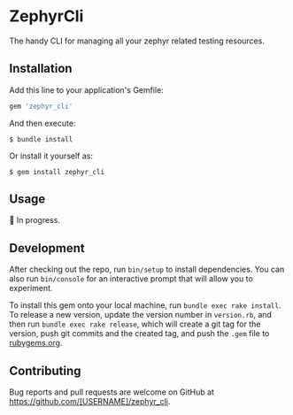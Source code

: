# ZephyrCli

The handy CLI for managing all your zephyr related testing resources.

## Installation

Add this line to your application's Gemfile:

```ruby
gem 'zephyr_cli'
```

And then execute:

    $ bundle install

Or install it yourself as:

    $ gem install zephyr_cli

## Usage

🚧 In progress. 

## Development

After checking out the repo, run `bin/setup` to install dependencies. You can also run `bin/console` for an interactive prompt that will allow you to experiment.

To install this gem onto your local machine, run `bundle exec rake install`. To release a new version, update the version number in `version.rb`, and then run `bundle exec rake release`, which will create a git tag for the version, push git commits and the created tag, and push the `.gem` file to [rubygems.org](https://rubygems.org).

## Contributing

Bug reports and pull requests are welcome on GitHub at https://github.com/[USERNAME]/zephyr_cli.
